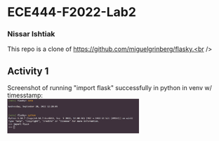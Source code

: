 # ECE444-F2022-Lab2
### Nissar Ishtiak
This repo is a clone of https://github.com/miguelgrinberg/flasky.<br /><br />

## Activity 1
Screenshot of running "import flask" successfully in python in venv w/ timesstamp:<br />
<img
  src="screenshots\a1.png"
  style="display: inline-block; margin: 0 auto; max-width: 300px"><br />

